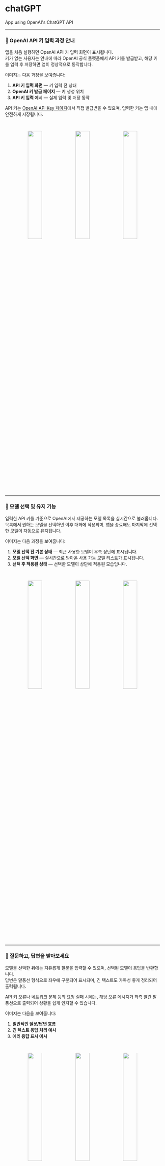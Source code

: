 # chatGPT
App using OpenAI's ChatGPT API

---

### 🔐 OpenAI API 키 입력 과정 안내

앱을 처음 실행하면 OpenAI API 키 입력 화면이 표시됩니다.  
키가 없는 사용자는 안내에 따라 OpenAI 공식 플랫폼에서 API 키를 발급받고, 해당 키를 입력 후 저장하면 앱이 정상적으로 동작합니다.

이미지는 다음 과정을 보여줍니다:

1. **API 키 입력 화면** — 키 입력 전 상태  
2. **OpenAI 키 발급 페이지** — 키 생성 위치  
3. **API 키 입력 예시** — 실제 입력 및 저장 동작  

API 키는 [OpenAI API Key 페이지](https://platform.openai.com/account/api-keys)에서 직접 발급받을 수 있으며, 입력한 키는 앱 내에 안전하게 저장됩니다.

<br>

<p align="center">
  <img src="https://github.com/user-attachments/assets/58c8e935-884d-4e97-8e5d-c71b2bea6ab5" width="30%">
  <img src="https://github.com/user-attachments/assets/7dea8a6b-dd15-43f4-a2be-866b3b5b59ee" width="30%">
  <img src="https://github.com/user-attachments/assets/8921f265-2591-4c36-9be3-00dcd1897de8" width="30%">
</p>

---

### 🧠 모델 선택 및 유지 기능

입력한 API 키를 기준으로 OpenAI에서 제공하는 모델 목록을 실시간으로 불러옵니다.  
목록에서 원하는 모델을 선택하면 이후 대화에 적용되며, 앱을 종료해도 마지막에 선택한 모델이 자동으로 유지됩니다.

이미지는 다음 과정을 보여줍니다:

1. **모델 선택 전 기본 상태** — 최근 사용한 모델이 우측 상단에 표시됩니다.  
2. **모델 선택 화면** — 실시간으로 받아온 사용 가능 모델 리스트가 표시됩니다.  
3. **선택 후 적용된 상태** — 선택한 모델이 상단에 적용된 모습입니다.

<br>

<p align="center">
  <img src="https://github.com/user-attachments/assets/2a37b39b-4058-4214-84ff-b74defc5c3f2" width="30%">
  <img src="https://github.com/user-attachments/assets/80317b8e-0b05-4ea0-b4b7-b804c6287bee" width="30%">
  <img src="https://github.com/user-attachments/assets/60efca03-7714-400f-a072-813343678e08" width="30%">
</p>

---

### 💬 질문하고, 답변을 받아보세요

모델을 선택한 뒤에는 자유롭게 질문을 입력할 수 있으며, 선택된 모델이 응답을 반환합니다.  
답변은 말풍선 형식으로 좌우에 구분되어 표시되며, 긴 텍스트도 가독성 좋게 정리되어 출력됩니다.

API 키 오류나 네트워크 문제 등의 요청 실패 시에는, 해당 오류 메시지가 좌측 빨간 말풍선으로 출력되어 상황을 쉽게 인지할 수 있습니다.

이미지는 다음을 보여줍니다:

1. **일반적인 질문/답변 흐름**  
2. **긴 텍스트 응답 처리 예시**  
3. **에러 응답 표시 예시**

<br>

<p align="center">
  <img src="https://github.com/user-attachments/assets/eba4f60c-b4bd-46dc-8ee4-d8bfd9fc3810" width="30%">
  <img src="https://github.com/user-attachments/assets/d7537f77-481f-4a9c-9c25-fead6f287698" width="30%">
  <img src="https://github.com/user-attachments/assets/9b34c511-8806-4891-8def-6cceed50002e" width="30%">
</p>
